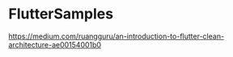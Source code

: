 # FlutterSamples

https://medium.com/ruangguru/an-introduction-to-flutter-clean-architecture-ae00154001b0